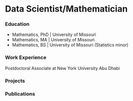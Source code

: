 # Data Scientist/Mathematician


### Education
- Mathematics, PhD   | University of Missouri
- Mathematics, MA    | University of Missouri
- Mathematics, BS    | University of Missouri
(Statistics minor)   
### Work Experience
Postdoctoral Associate at New York University Abu Dhabi

### Projects

### Publications
